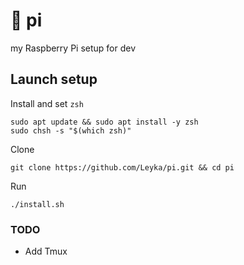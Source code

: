 # 🥧 pi

my Raspberry Pi setup for dev

## Launch setup

Install and set `zsh`

```
sudo apt update && sudo apt install -y zsh
sudo chsh -s "$(which zsh)"
```

Clone

```
git clone https://github.com/Leyka/pi.git && cd pi
```

Run

```
./install.sh
```

### TODO

- Add Tmux
